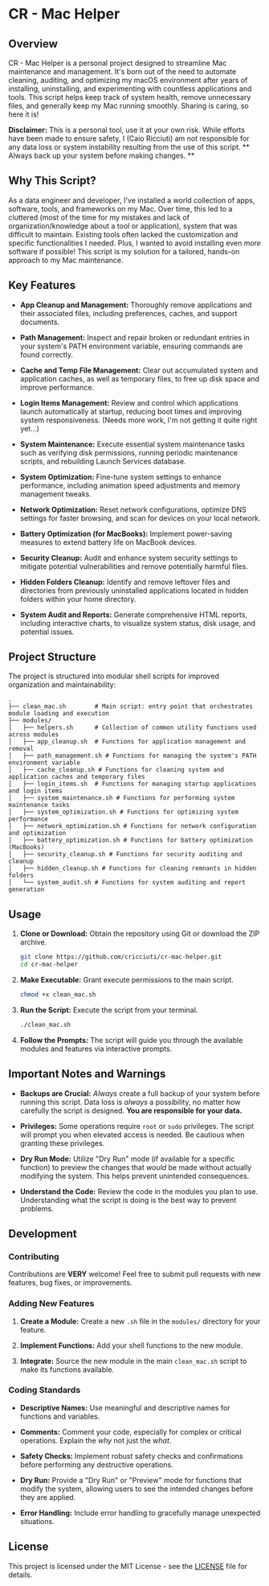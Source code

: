 # CR - Mac Helper

## Overview

CR - Mac Helper is a personal project designed to streamline Mac maintenance and management.  It's born out of the need to automate cleaning, auditing, and optimizing my macOS environment after years of installing, uninstalling, and experimenting with countless applications and tools. This script helps keep track of system health, remove unnecessary files, and generally keep my Mac running smoothly. Sharing is caring, so here it is!

**Disclaimer:** This is a personal tool, use it at your own risk.  While efforts have been made to ensure safety, I (Caio Ricciuti) am not responsible for any data loss or system instability resulting from the use of this script.
** Always back up your system before making changes. ** 

## Why This Script?

As a data engineer and developer, I've installed a world collection of apps, software, tools, and frameworks on my Mac. Over time, this led to a cluttered (most of the time for my mistakes and lack of organization/knowledge about a tool or application), system that was difficult to maintain. Existing tools often lacked the customization and specific functionalities I needed. Plus, I wanted to avoid installing even *more* software if possible! This script is my solution for a tailored, hands-on approach to my Mac maintenance.

## Key Features

*   **App Cleanup and Management:** Thoroughly remove applications and their associated files, including preferences, caches, and support documents.

*   **Path Management:**  Inspect and repair broken or redundant entries in your system's PATH environment variable, ensuring commands are found correctly.

*   **Cache and Temp File Management:** Clear out accumulated system and application caches, as well as temporary files, to free up disk space and improve performance.

*   **Login Items Management:**  Review and control which applications launch automatically at startup, reducing boot times and improving system responsiveness. (Needs more work, I'm not getting it quite right yet...)

*   **System Maintenance:** Execute essential system maintenance tasks such as verifying disk permissions, running periodic maintenance scripts, and rebuilding Launch Services database.

*   **System Optimization:** Fine-tune system settings to enhance performance, including animation speed adjustments and memory management tweaks.

*   **Network Optimization:** Reset network configurations, optimize DNS settings for faster browsing, and scan for devices on your local network.

*   **Battery Optimization (for MacBooks):**  Implement power-saving measures to extend battery life on MacBook devices.

*   **Security Cleanup:** Audit and enhance system security settings to mitigate potential vulnerabilities and remove potentially harmful files.

*   **Hidden Folders Cleanup:** Identify and remove leftover files and directories from previously uninstalled applications located in hidden folders within your home directory.

*   **System Audit and Reports:** Generate comprehensive HTML reports, including interactive charts, to visualize system status, disk usage, and potential issues.

## Project Structure

The project is structured into modular shell scripts for improved organization and maintainability:

```
.
├── clean_mac.sh        # Main script: entry point that orchestrates module loading and execution
├── modules/
│   ├── helpers.sh      # Collection of common utility functions used across modules
│   ├── app_cleanup.sh  # Functions for application management and removal
│   ├── path_management.sh # Functions for managing the system's PATH environment variable
│   ├── cache_cleanup.sh # Functions for cleaning system and application caches and temporary files
│   ├── login_items.sh  # Functions for managing startup applications and login items
│   ├── system_maintenance.sh # Functions for performing system maintenance tasks
│   ├── system_optimization.sh # Functions for optimizing system performance
│   ├── network_optimization.sh # Functions for network configuration and optimization
│   ├── battery_optimization.sh # Functions for battery optimization (MacBooks)
│   ├── security_cleanup.sh # Functions for security auditing and cleanup
│   ├── hidden_cleanup.sh # Functions for cleaning remnants in hidden folders
│   └── system_audit.sh # Functions for system auditing and report generation
```

## Usage

1.  **Clone or Download:** Obtain the repository using Git or download the ZIP archive.

    ```bash
    git clone https://github.com/cricciuti/cr-mac-helper.git
    cd cr-mac-helper
    ```

2.  **Make Executable:** Grant execute permissions to the main script.

    ```bash
    chmod +x clean_mac.sh
    ```

3.  **Run the Script:** Execute the script from your terminal.

    ```bash
    ./clean_mac.sh
    ```

4.  **Follow the Prompts:**  The script will guide you through the available modules and features via interactive prompts.

## Important Notes and Warnings

*   **Backups are Crucial:**  *Always* create a full backup of your system before running this script. Data loss is *always* a possibility, no matter how carefully the script is designed.  **You are responsible for your data.**

*   **Privileges:** Some operations require `root` or `sudo` privileges. The script will prompt you when elevated access is needed. Be cautious when granting these privileges.

*   **Dry Run Mode:** Utilize "Dry Run" mode (if available for a specific function) to preview the changes that *would* be made without actually modifying the system. This helps prevent unintended consequences.

*   **Understand the Code:**  Review the code in the modules you plan to use.  Understanding what the script is doing is the best way to prevent problems.

## Development

### Contributing

Contributions are **VERY** welcome! Feel free to submit pull requests with new features, bug fixes, or improvements.

### Adding New Features

1.  **Create a Module:** Create a new `.sh` file in the `modules/` directory for your feature.

2.  **Implement Functions:** Add your shell functions to the new module.

3.  **Integrate:**  Source the new module in the main `clean_mac.sh` script to make its functions available.

### Coding Standards

*   **Descriptive Names:** Use meaningful and descriptive names for functions and variables.

*   **Comments:**  Comment your code, especially for complex or critical operations.  Explain the *why* not just the *what*.

*   **Safety Checks:** Implement robust safety checks and confirmations before performing any destructive operations.

*   **Dry Run:**  Provide a "Dry Run" or "Preview" mode for functions that modify the system, allowing users to see the intended changes before they are applied.

*   **Error Handling:** Include error handling to gracefully manage unexpected situations.

## License

This project is licensed under the MIT License - see the [LICENSE](LICENSE) file for details.